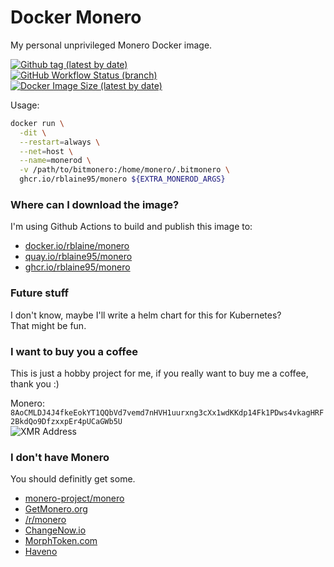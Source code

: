 # Docker Monero
My personal unprivileged Monero Docker image.  

[![Github tag (latest by date)][github-tag-badge]][github-tag-link]  
[![GitHub Workflow Status (branch)][github-actions-badge]][github-actions-link]  
[![Docker Image Size (latest by date)][docker-image-size-badge]][docker-image-link]

Usage:
```sh
docker run \
  -dit \
  --restart=always \
  --net=host \
  --name=monerod \
  -v /path/to/bitmonero:/home/monero/.bitmonero \
  ghcr.io/rblaine95/monero ${EXTRA_MONEROD_ARGS}
```

### Where can I download the image?
I'm using Github Actions to build and publish this image to:
* [docker.io/rblaine/monero](https://hub.docker.com/r/rblaine/monero)
* [quay.io/rblaine95/monero](https://quay.io/repository/rblaine95/monero)
* [ghcr.io/rblaine95/monero](https://ghcr.io/rblaine95/monero)

### Future stuff
I don't know, maybe I'll write a helm chart for this for Kubernetes?  
That might be fun.

### I want to buy you a coffee
This is just a hobby project for me, if you really want to buy me a coffee, thank you :)  

Monero: `8AoCMLDJ4J4fkeEokYT1QQbVd7vemd7nHVH1uurxng3cXx1wdKKdp14Fk1PDws4vkagHRF2BkdQo9DfzxxpEr4pUCaGWb5U`  
![XMR Address](https://api.qrserver.com/v1/create-qr-code/?data=8AoCMLDJ4J4fkeEokYT1QQbVd7vemd7nHVH1uurxng3cXx1wdKKdp14Fk1PDws4vkagHRF2BkdQo9DfzxxpEr4pUCaGWb5U&amp;size=150x150 "8AoCMLDJ4J4fkeEokYT1QQbVd7vemd7nHVH1uurxng3cXx1wdKKdp14Fk1PDws4vkagHRF2BkdQo9DfzxxpEr4pUCaGWb5U")

### I don't have Monero
You should definitly get some.  
* [monero-project/monero](https://github.com/monero-project/monero)  
* [GetMonero.org](https://www.getmonero.org/)  
* [/r/monero](https://www.reddit.com/r/monero)  
* [ChangeNow.io](https://changenow.io/)  
* [MorphToken.com](https://www.morphtoken.com)  
* [Haveno](https://github.com/haveno-dex/haveno)


[github-tag-badge]: https://img.shields.io/github/v/tag/rblaine95/docker_monero "Github tag (latest by date)"
[github-tag-link]: https://github.com/rblaine95/docker_monero/tags
[github-actions-badge]: https://img.shields.io/github/workflow/status/rblaine95/docker_monero/Docker/master "Github Workflow Status (master)"
[github-actions-link]: https://github.com/rblaine95/docker_monero/actions?query=workflow%3ADocker
[docker-image-size-badge]: https://img.shields.io/docker/image-size/rblaine/monero/latest "Docker Image Size"
[docker-image-link]: https://hub.docker.com/r/rblaine/monero
